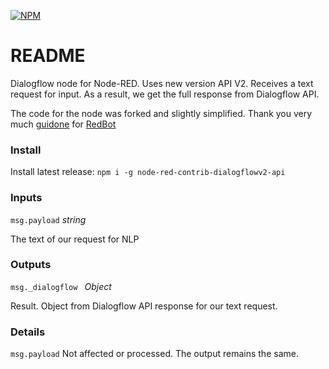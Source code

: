 [![NPM](https://nodei.co/npm/node-red-contrib-dialogflowv2-api.png?downloads=true&downloadRank=true&stars=true)](https://nodei.co/npm/node-red-contrib-dialogflowv2-api/)


# README #
Dialogflow node for Node-RED. Uses new version API V2.
Receives a text request for input. As a result, we get the full response from Dialogflow API.

The code for the node was forked and slightly simplified. Thank you very much [guidone](https://github.com/guidone "guidone") for [RedBot](https://github.com/guidone/node-red-contrib-chatbot "RedBot")

### Install ###

Install latest release: `npm i -g node-red-contrib-dialogflowv2-api`

### Inputs

`msg.payload` *string*

The text of our request for NLP

### Outputs

`msg._dialogflow ` *Object*

Result. Object from Dialogflow API response for our text request.

### Details

`msg.payload` Not affected or processed. The output remains the same.